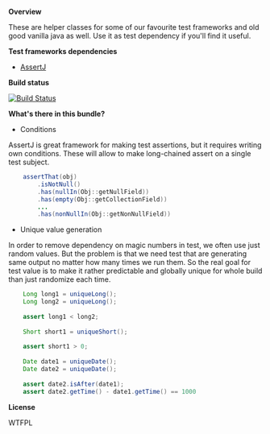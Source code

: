 **Overview**

These are helper classes for some of our favourite test frameworks and
old good vanilla java as well. Use it as test dependency if you'll find 
it useful.

**Test frameworks dependencies**

* [AssertJ](https://github.com/joel-costigliola/assertj-core)

**Build status**

[![Build Status](https://travis-ci.org/nginate/commons-testing.svg?branch=master)](https://travis-ci.org/nginate/commons-testing)

**What's there in this bundle?**

* Conditions

AssertJ is great framework for making test assertions, but it requires
writing own conditions. These will allow to make long-chained assert
on a single test subject.

```java
    assertThat(obj)
        .isNotNull()
        .has(nullIn(Obj::getNullField))
        .has(empty(Obj::getCollectionField))
        ...
        .has(nonNullIn(Obj::getNonNullField))
```

* Unique value generation

In order to remove dependency on magic numbers in test, we often use 
just random values. But the problem is that we need test that are 
generating same output no matter how many times we run them. So the real 
goal for test value is to make it rather predictable and globally unique 
for whole build than just randomize each time.

```java
    Long long1 = uniqueLong();
    Long long2 = uniqueLong();
    
    assert long1 < long2;
    
    Short short1 = uniqueShort();
    
    assert short1 > 0;
    
    Date date1 = uniqueDate();
    Date date2 = uniqueDate();
    
    assert date2.isAfter(date1);
    assert date2.getTime() - date1.getTime() == 1000
```

**License**

<a href="http://www.wtfpl.net/"><img
       src="http://www.wtfpl.net/wp-content/uploads/2012/12/wtfpl-badge-4.png"
       width="80" height="15" alt="WTFPL" /></a>